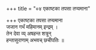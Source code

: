 +++
title = "०४ एकाष्टका तपसा तप्यमाना"

+++
एकाष्टका तपसा तप्यमाना  
जजान गर्भं महिमानम् इन्द्रम् ।  
तेन देवा व्य् अषहन्त शत्रून्  
हन्तासुराणाम् अभवच् छचीपतिः ॥